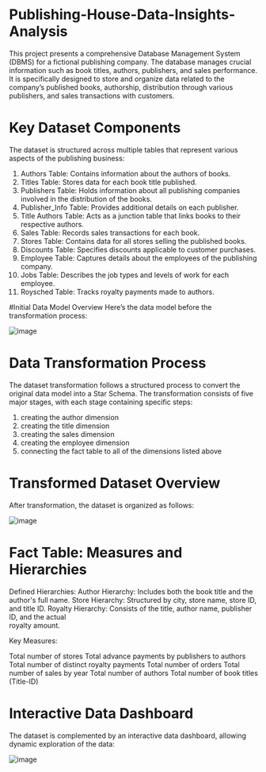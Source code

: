 # Publishing-House-Data-Insights-Analysis
This project presents a comprehensive Database Management System (DBMS) for a fictional publishing company. The database manages crucial information such as book titles, authors, publishers, and sales performance. It is specifically designed to store and organize data related to the company’s published books, authorship, distribution through various publishers, and sales transactions with customers.

# Key Dataset Components

The dataset is structured across multiple tables that represent various aspects of the publishing business:

1. Authors Table: Contains information about the authors of books.
2. Titles Table: Stores data for each book title published.
3. Publishers Table: Holds information about all publishing companies involved in the distribution of the books.
4. Publisher_Info Table: Provides additional details on each publisher.
5. Title Authors Table: Acts as a junction table that links books to their respective authors.
6. Sales Table: Records sales transactions for each book.
7. Stores Table: Contains data for all stores selling the published books.
8. Discounts Table: Specifies discounts applicable to customer purchases.
9. Employee Table: Captures details about the employees of the publishing company.
10. Jobs Table: Describes the job types and levels of work for each employee.
11. Roysched Table: Tracks royalty payments made to authors.

#Initial Data Model Overview
Here’s the data model before the transformation process:

![image](https://github.com/user-attachments/assets/eb30c6e1-b241-4698-a895-a3246371a54a)

# Data Transformation Process

The dataset transformation follows a structured process to convert the original data model into a Star Schema. The transformation consists of five major stages, with each stage containing specific steps:

1.  creating the author dimension
2.  creating the title dimension
3.  creating the sales dimension
4.  creating the employee dimension
5.  connecting the fact table to all of the dimensions listed above


# Transformed Dataset Overview

After transformation, the dataset is organized as follows:

![image](https://github.com/user-attachments/assets/02f9a538-b176-4875-8dc1-7758883c567e)



# Fact Table: Measures and Hierarchies

Defined Hierarchies:
  Author Hierarchy: Includes both the book title and the author's full name.
  Store Hierarchy: Structured by city, store name, store ID, and title ID.
  Royalty Hierarchy: Consists of the title, author name, publisher ID, and the actual     
   royalty amount.

Key Measures:

  Total number of stores
  Total advance payments by publishers to authors
  Total number of distinct royalty payments
  Total number of orders
  Total number of sales by year
  Total number of authors
  Total number of book titles (Title-ID)



# Interactive Data Dashboard    

The dataset is complemented by an interactive data dashboard, allowing dynamic exploration of the data:

![image](https://github.com/user-attachments/assets/2f162e11-1afb-4e1f-926a-bce8d25fcc96)




